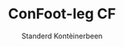 ---
title: "ConFoot-leg CF"
subtitle: "Standerd Kontèinerbeen"
mainImage: "/images/products/confoot-leg-cf-main.jpg"
gallery:
  - "/images/products/confoot-leg-cf-1.jpg"
  - "/images/products/confoot-leg-cf-2.jpg"
  - "/images/products/confoot-leg-cf-3.jpg"
shortDescription: "ConFoot-leg CF is óngs standerd model kontèinerbeen, det de tied veur 't verschieve en onlaade van kontèiners vermienigt. De kontèiners kinne op wach blieve veur onlaade, zodat de sjauffeurs neet te wachten."
technicalDescription: "Het CF-model maak et meuglijk de kontèiners as extra oppslag te gebruike, terwijl ze altied gereed blieve um te verschieve – laot de trailer ónger de kontèiner rije en de reis gaat door."
videoID: "C2KwnEb-npU"
faq:
  - question: "Wat is ConFoot-leg CF?"
    answer: |
      ConFoot-leg CF is óngs standerd model kontèinerbeen, det de tied veur 't verschieve en onlaade van kontèiners vermienigt. De kontèiners kinne op wach blieve veur onlaade, zodat de sjauffeurs neet te wachten.
  - question: "Wie wirkt ConFoot-leg CF?"
    answer: |
      ConFoot-leg CF wordt veilig aan de hoekbeslagen van de kontèiner bevestigd en biedt stabiele steun terwijl de kontèiner voor laden, lossen of opslag wordt gepositioneerd. De benen hebben een instelbereik van 1.043 mm tot 1.448 mm, wat veelzijdige positionering in verschillende operationele omgevingen mogelijk maakt.
specifications:
  - name: "Gewig"
    value: "24 kg per been"
  - name: "Laadvermogen"
    value: "34 ton"
  - name: "Aanpassingsbereik"
    value: "1.043 mm tot 1.448 mm"
  - name: "Materiaal"
    value: "Hoogwaardige staal"
price: "3.500 EUR"
priceVAT: "4.235 EUR"
pricingNotes: "Volume-korting beskikbaor. Neem contact op veur details."
buyLink: "/contact"
howToUse: |
  1. Plaats 't CF-been bie 't kontèinerhoekbeslag
  2. Activeer 't vergrendelingsmekanisme
  3. Pas de höög aan indien nodig binnen 't bereik van 1.043 mm tot 1.448 mm
  4. Herhaal veur alle benodigde hoeke
  5. Laat de trailer zakke en riet weard, zodat de kontèiner op de beens blieve
benefits:
  - title: "Tiedbesparing"
    description: "Vermienigt de tied veur 't verschieve en onlaade van kontèiners, want de kontèiners kinne op wach blieve veur onlaade."
  - title: "Sjauffeursefficiëntie"
    description: "De sjauffeurs höbbe neet te wachten tijdens 't onlaade, zodat se zich op aówre taken kinne concentrere."
  - title: "Extra Oppslag"
    description: "Kontèiners kinne as zusätzliche oppslag ruum gebruukt waere as se neet in verkeer zien."
  - title: "Altied Gereed um te Verschieve"
    description: "De kontèiners bint altied gereed um te verschieve – laot simpel de trailer ónger de kontèiner rije om de reis voort te setten."
  - title: "Veelzijdige Toepassings"
    description: "Geschikt veur algemein gebroek, oppslag, tankkontèiners en diverse industrieën."
  - title: "Kostenoptimalisering"
    description: "Optimaliseert kosten en tiedgebruik door 't vereenvoudige van transport- en opslagoperaties."
articleContent: |
  ## Wat is ConFoot-leg CF?

  ConFoot-leg CF is óngs standerd model kontèinerbeen, oetmeked um transport-, opslag- en logistieke operaties te vereenvoudige. Deze veelzijdige oplossing vermienigt de tied die nodig is um kontèiners te verschieve en on te laade, deur et meuglijk te make dat de kontèiners op wach blieve veur onlaade, zodat sjauffeurs neet te wachten. Het CF-model transformaart sjipping-kontèiners in flexibele oppslagunits die altied gereed blieve um te verschieve wanneet dat nodig is.

  ## Belangrieke Voordeile veur Transport en Logistiek

  De ConFoot-leg CF bied erhebbele operationele voordelen veur bedrieven die in kontèinertransport en logistiek betrokke zeen. Doer 't meuglijk te make dat kontèiners op been te laote wach veur onlaade, kin de tied van de sjauffeur optimaliseerd waere en 't gebruik van de vloot vermeerderd. De sjauffeurs kinne kontèiners afleveren en dadelik verder op reis, in plaats van te wachten tijdens laad- en losoperaties.

  Dêrnevaore kinne kontèiners met CF-beens as waardevolle extra oppslag ruum fungere as se neet in verkeer zien. Ze bint altied gereed um te verschieve – laot simpelweg de trailer ónger de kontèiner rije en de reis gaat door. Deze veelzijdigheid maak de CF ’n ideale oplossing veur bedrieven die de logistieke efficiëntie en oppslagcapaciteit willen verbeteren.

  ## Hoe 't Werkt

  De ConFoot-leg CF wordt stevig bevestigd bie 't kontèinerhoekbeslag, en bied stabiele ondersteuning wanneer de kontèiner gepositioneerd is veur laden, lossen of oppslag. De beens hemme een aanpassingsbereik van 1.043 mm tot 1.448 mm, wat veur diverse operationele omgevings optimale positionering meejebroekt. Elke been weegt 24 kg, dus is 't beheerbaor voor de operator, en 't systeem bied 'n aanzienlijke laadvermogen van 34 ton.

  't Installatieproces is e pragmatische:
  1. Plaats de CF-beens bie 't kontèinerhoekbeslag
  2. Activeer 't vergrendelingsmekanisme um de beens te bevestige
  3. Pas de höög aan naar uw specifieke benodigdheden
  4. Laat de trailer zakke en riet weard, zodat de kontèiner veilig op de beens ondersteund is

  Wanneer et tied is det de kontèiner verschief moet weere, laot simpelweg de trailer weer ónger de kontèiner rije, bevestig de kontèiner op de trailer, verwijder de beens, en ga voort mit de reis.

  ## Toepassings van ConFoot-leg CF

  ### Transportbedrieven
  Transportbedrieven profiteere in groete mate van 't CF-model z'n vermogen óm de vloot optimaal te benutten. Sjauffeurs kinne kontèiners afleveren bij klanten en dadelik doorrijve, in plaats van te wachten op laden of lossen. Deze efficiëntie kin de productieve capaciteit van bestaande trailers aanzienlijk verhogen en operationele kosten verlaagje.

  ### Opslag en Distributie
  Veur opslag- en distributieoperaties bied de CF waardevolle flexibiliteit in 't beheer van kontèinerstromen. Kontèiners kinne in tijdelijke oppslagruum op been geplaatst waere, wat extra bufferkapaciteit creëert tijdens piekperiodes. Deze aanpak verlooft congestion bie laaddokken en maakt 't mogelijk laden en lossen efficiënter te plannen.

  ### Productiebedrijven
  Productiebedrijven kinne CF-bezette kontèiners gebruukt waere as flexibele extra oppslag veur grondstoffen of afgewerkte producten. Door kontèiners dicht bie de productiegebieden te positionere, kin de toegang tot materialen verbeterd waere, wat de hanteringskosten verlaagt en de productie-efficiëntie bevordert.

  ### Retailoperaties
  Retailbedrieven kinne CF-beens gebruukt waere veur seizoensgebonden oppslagoplossingen, met kontèiners strategisch geplaatst om 't voorraadbeheer te ondersteunen in piekperiodes. Deze aanpak biedt kostenefficiënte extra capaciteit zónder dat 't nodig is de faciliteit permanent uit te breie.

  ## Technische Specificaties

  - **Laadvermogen**: 34 ton
  - **Gewig**: 24 kg per been
  - **Aanpassingsbereik**: 1.043 mm tot 1.448 mm
  - **Materiaal**: Hoogwaardige staal met duurzame afwerking
  - **Compatibiliteit**: Standerd kontèinerhoekbeslag

  De ConFoot-leg CF vertegenwoordig 'n praktische oplossing veur 't stroomlijne van transport en opslagoperaties en bied bedrieven 'n manier óm kosten te optimaliseer en tied efficiënt te benutten. Doer de kontèiners op wach te laote veur onlaade en as extra oppslag te gebruike, help de CF bedrieven de efficiëntie en flexibiliteit bij de hantering van kontèiners te verbetere.
---